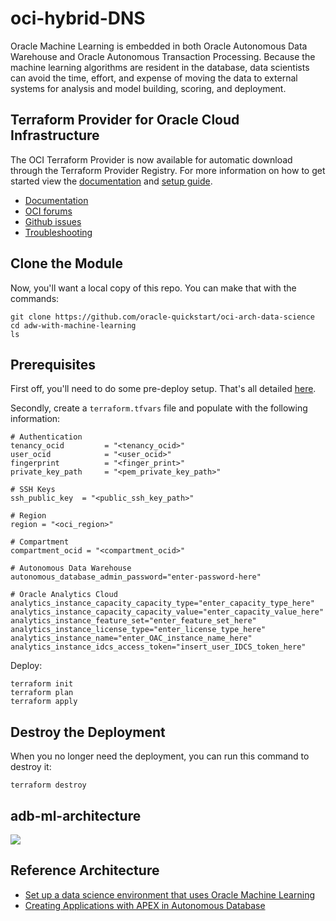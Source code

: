 # oci-hybrid-DNS

Oracle Machine Learning is embedded in both Oracle Autonomous Data Warehouse and Oracle Autonomous Transaction Processing. Because the machine learning algorithms are resident in the database, data scientists can avoid the time, effort, and expense of moving the data to external systems for analysis and model building, scoring, and deployment.

## Terraform Provider for Oracle Cloud Infrastructure
The OCI Terraform Provider is now available for automatic download through the Terraform Provider Registry. 
For more information on how to get started view the [documentation](https://www.terraform.io/docs/providers/oci/index.html) 
and [setup guide](https://www.terraform.io/docs/providers/oci/guides/version-3-upgrade.html).

* [Documentation](https://www.terraform.io/docs/providers/oci/index.html)
* [OCI forums](https://cloudcustomerconnect.oracle.com/resources/9c8fa8f96f/summary)
* [Github issues](https://github.com/terraform-providers/terraform-provider-oci/issues)
* [Troubleshooting](https://www.terraform.io/docs/providers/oci/guides/guides/troubleshooting.html)

## Clone the Module
Now, you'll want a local copy of this repo. You can make that with the commands:

    git clone https://github.com/oracle-quickstart/oci-arch-data-science
    cd adw-with-machine-learning
    ls

## Prerequisites
First off, you'll need to do some pre-deploy setup.  That's all detailed [here](https://github.com/cloud-partners/oci-prerequisites).

Secondly, create a `terraform.tfvars` file and populate with the following information:

```
# Authentication
tenancy_ocid         = "<tenancy_ocid>"
user_ocid            = "<user_ocid>"
fingerprint          = "<finger_print>"
private_key_path     = "<pem_private_key_path>"

# SSH Keys
ssh_public_key  = "<public_ssh_key_path>"

# Region
region = "<oci_region>"

# Compartment
compartment_ocid = "<compartment_ocid>"

# Autonomous Data Warehouse
autonomous_database_admin_password="enter-password-here"

# Oracle Analytics Cloud
analytics_instance_capacity_capacity_type="enter_capacity_type_here"
analytics_instance_capacity_capacity_value="enter_capacity_value_here"
analytics_instance_feature_set="enter_feature_set_here"
analytics_instance_license_type="enter_license_type_here"
analytics_instance_name="enter_OAC_instance_name_here"
analytics_instance_idcs_access_token="insert_user_IDCS_token_here"

````

Deploy:

    terraform init
    terraform plan
    terraform apply

## Destroy the Deployment
When you no longer need the deployment, you can run this command to destroy it:

    terraform destroy

## adb-ml-architecture

![](./images/adb-ml.PNG)


## Reference Architecture

- [Set up a data science environment that uses Oracle Machine Learning](https://docs.oracle.com/en/solutions/data-science-environment/index.html)
- [Creating Applications with APEX in Autonomous Database](https://docs.oracle.com/en/cloud/paas/autonomous-data-warehouse-cloud/user/application-express-autonomous-database.html)